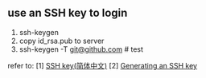 ## use an SSH key to login  

1. ssh-keygen  
2. copy id_rsa.pub to server  
3. ssh-keygen -T git@github.com # test  

refer to:
[1] [SSH key(简体中文)](https://wiki.archlinux.org/index.php/SSH_keys_(%E7%AE%80%E4%BD%93%E4%B8%AD%E6%96%87))
[2] [Generating an SSH key](https://help.github.com/articles/generating-an-ssh-key/)
